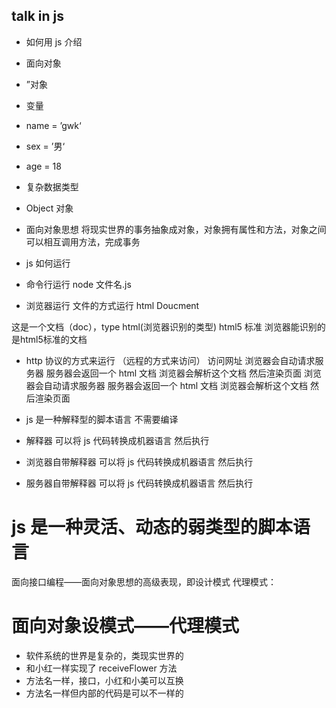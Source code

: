 ## talk in js

- 如何用 js 介绍
- 面向对象
- ”对象
- 变量
- name = ’gwk‘
- sex = ’男‘
- age = 18

- 复杂数据类型
- Object 对象

- 面向对象思想
  将现实世界的事务抽象成对象，对象拥有属性和方法，对象之间可以相互调用方法，完成事务

- js 如何运行
- 命令行运行 node 文件名.js
- 浏览器运行 文件的方式运行
html Doucment
<!DOCTYPE html> 这是一个文档（doc），type html(浏览器识别的类型)  html5 标准  浏览器能识别的是html5标准的文档
- http 协议的方式来运行 （远程的方式来访问） 访问网址 浏览器会自动请求服务器 服务器会返回一个 html 文档 浏览器会解析这个文档 然后渲染页面 浏览器会自动请求服务器 服务器会返回一个 html 文档 浏览器会解析这个文档 然后渲染页面

- js 是一种解释型的脚本语言 不需要编译
- 解释器 可以将 js 代码转换成机器语言 然后执行
- 浏览器自带解释器 可以将 js 代码转换成机器语言 然后执行
- 服务器自带解释器 可以将 js 代码转换成机器语言 然后执行

# js 是一种灵活、动态的弱类型的脚本语言

面向接口编程——面向对象思想的高级表现，即设计模式
代理模式：

# 面向对象设模式——代理模式

- 软件系统的世界是复杂的，类现实世界的
- 和小红一样实现了 receiveFlower 方法
- 方法名一样，接口，小红和小美可以互换
- 方法名一样但内部的代码是可以不一样的
